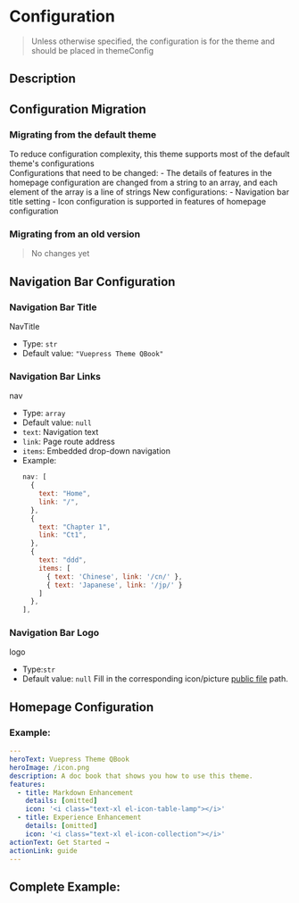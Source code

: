 # Configuration
> Unless otherwise specified, the configuration is for the theme and should be placed in themeConfig
## Description
## Configuration Migration
### Migrating from the default theme
To reduce configuration complexity, this theme supports most of the default theme's configurations  
Configurations that need to be changed:
    - The details of features in the homepage configuration are changed from a string to an array, and each element of the array is a line of strings
New configurations:
    - Navigation bar title setting
    - Icon configuration is supported in features of homepage configuration
### Migrating from an old version
> No changes yet
## Navigation Bar Configuration
### Navigation Bar Title
NavTitle
- Type: `str`
- Default value: `"Vuepress Theme QBook"`
### Navigation Bar Links
nav
- Type: `array`
- Default value: `null`
- `text`: Navigation text
- `link`: Page route address
- `items`: Embedded drop-down navigation
- Example:
    ```js
    nav: [
      {
        text: "Home",
        link: "/",
      },
      {
        text: "Chapter 1",
        link: "Ct1",
      },
      {
        text: "ddd",
        items: [
          { text: 'Chinese', link: '/cn/' },
          { text: 'Japanese', link: '/jp/' }
        ]
      },
    ],
    ```
### Navigation Bar Logo
logo
- Type:`str`
- Default value: `null`
Fill in the corresponding icon/picture [public file](https://vuepress.vuejs.org/guide/assets.html#public-files) path.
## Homepage Configuration
### Example:
```yml
---
heroText: Vuepress Theme QBook
heroImage: /icon.png
description: A doc book that shows you how to use this theme.
features:
  - title: Markdown Enhancement
    details: [omitted]
    icon: '<i class="text-xl el-icon-table-lamp"></i>'
  - title: Experience Enhancement
    details: [omitted]
    icon: '<i class="text-xl el-icon-collection"></i>'
actionText: Get Started → 
actionLink: guide
---
```

## Complete Example:
```

```